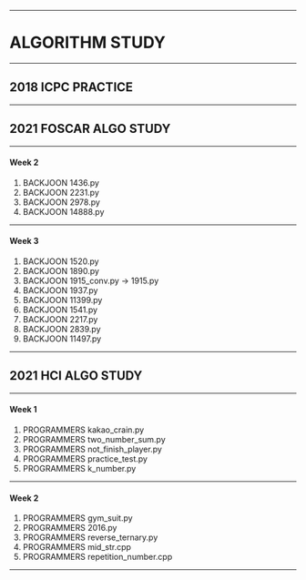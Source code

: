 ------------------------------
# ALGORITHM STUDY
------------------------------
## 2018 ICPC PRACTICE
------------------------------
## 2021 FOSCAR ALGO STUDY
------------------------------
#### Week 2
1. BACKJOON 1436.py
2. BACKJOON 2231.py
3. BACKJOON 2978.py
4. BACKJOON 14888.py
------------------------------
#### Week 3
1. BACKJOON 1520.py
2. BACKJOON 1890.py
3. BACKJOON 1915_conv.py -> 1915.py
4. BACKJOON 1937.py
5. BACKJOON 11399.py
6. BACKJOON 1541.py
7. BACKJOON 2217.py
8. BACKJOON 2839.py
9. BACKJOON 11497.py
------------------------------
## 2021 HCI ALGO STUDY
------------------------------
#### Week 1
1. PROGRAMMERS kakao_crain.py
2. PROGRAMMERS two_number_sum.py
3. PROGRAMMERS not_finish_player.py
4. PROGRAMMERS practice_test.py
5. PROGRAMMERS k_number.py
------------------------------
#### Week 2
1. PROGRAMMERS gym_suit.py
2. PROGRAMMERS 2016.py
3. PROGRAMMERS reverse_ternary.py
4. PROGRAMMERS mid_str.cpp
5. PROGRAMMERS repetition_number.cpp
------------------------------
